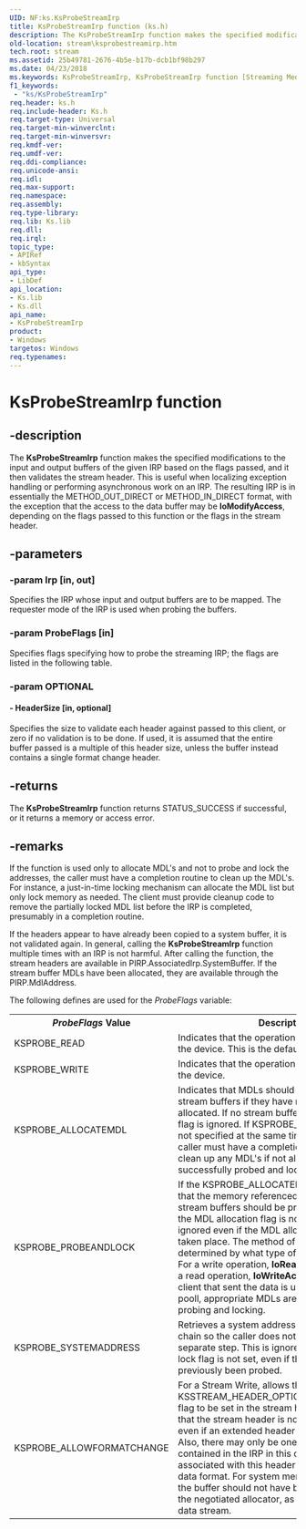 ```yaml
---
UID: NF:ks.KsProbeStreamIrp
title: KsProbeStreamIrp function (ks.h)
description: The KsProbeStreamIrp function makes the specified modifications to the input and output buffers of the given IRP based on the flags passed, and it then validates the stream header.
old-location: stream\ksprobestreamirp.htm
tech.root: stream
ms.assetid: 25b49781-2676-4b5e-b17b-dcb1bf98b297
ms.date: 04/23/2018
ms.keywords: KsProbeStreamIrp, KsProbeStreamIrp function [Streaming Media Devices], ks/KsProbeStreamIrp, ksfunc_0ed25e85-a785-4021-a7b7-59fa6230eff8.xml, stream.ksprobestreamirp
f1_keywords:
 - "ks/KsProbeStreamIrp"
req.header: ks.h
req.include-header: Ks.h
req.target-type: Universal
req.target-min-winverclnt: 
req.target-min-winversvr: 
req.kmdf-ver: 
req.umdf-ver: 
req.ddi-compliance: 
req.unicode-ansi: 
req.idl: 
req.max-support: 
req.namespace: 
req.assembly: 
req.type-library: 
req.lib: Ks.lib
req.dll: 
req.irql: 
topic_type:
- APIRef
- kbSyntax
api_type:
- LibDef
api_location:
- Ks.lib
- Ks.dll
api_name:
- KsProbeStreamIrp
product:
- Windows
targetos: Windows
req.typenames: 
---
```


# KsProbeStreamIrp function


## -description


The <b>KsProbeStreamIrp</b> function makes the specified modifications to the input and output buffers of the given IRP based on the flags passed, and it then validates the stream header. This is useful when localizing exception handling or performing asynchronous work on an IRP. The resulting IRP is in essentially the METHOD_OUT_DIRECT or METHOD_IN_DIRECT format, with the exception that the access to the data buffer may be <b>IoModifyAccess</b>, depending on the flags passed to this function or the flags in the stream header. 


## -parameters




### -param Irp [in, out]

Specifies the IRP whose input and output buffers are to be mapped. The requester mode of the IRP is used when probing the buffers.


### -param ProbeFlags [in]

Specifies flags specifying how to probe the streaming IRP; the flags are listed in the following table.


### -param OPTIONAL






#### - HeaderSize [in, optional]

Specifies the size to validate each header against passed to this client, or zero if no validation is to be done. If used, it is assumed that the entire buffer passed is a multiple of this header size, unless the buffer instead contains a single format change header.


## -returns



The <b>KsProbeStreamIrp</b> function returns STATUS_SUCCESS if successful, or it returns a memory or access error.




## -remarks



If the function is used only to allocate MDL's and not to probe and lock the addresses, the caller must have a completion routine to clean up the MDL's. For instance, a just-in-time locking mechanism can allocate the MDL list but only lock memory as needed. The client must provide cleanup code to remove the partially locked MDL list before the IRP is completed, presumably in a completion routine.

If the headers appear to have already been copied to a system buffer, it is not validated again. In general, calling the <b>KsProbeStreamIrp</b> function multiple times with an IRP is not harmful. After calling the function, the stream headers are available in PIRP.AssociatedIrp.SystemBuffer. If the stream buffer MDLs have been allocated, they are available through the PIRP.MdlAddress. 

The following defines are used for the <i>ProbeFlags</i> variable: 

<table>
<tr>
<th><i>ProbeFlags </i>Value</th>
<th>Description</th>
</tr>
<tr>
<td>
KSPROBE_READ

</td>
<td>
Indicates that the operation is a stream read on the device. This is the default.

</td>
</tr>
<tr>
<td>
KSPROBE_WRITE

</td>
<td>
Indicates that the operation is a stream write on the device.

</td>
</tr>
<tr>
<td>
KSPROBE_ALLOCATEMDL

</td>
<td>
Indicates that MDLs should be allocated for the stream buffers if they have not already been allocated. If no stream buffers are present, the flag is ignored. If KSPROBE_PROBEANDLOCK is not specified at the same time as this flag, the caller must have a completion routine in order to clean up any MDL's if not all the MDLs were successfully probed and locked.

</td>
</tr>
<tr>
<td>
KSPROBE_PROBEANDLOCK

</td>
<td>
If the KSPROBE_ALLOCATEMDL is set, indicates that the memory referenced by the MDLs for the stream buffers should be probed and locked. If the MDL allocation flag is not set, this flag is ignored even if the MDL allocation has previously taken place. The method of probing is determined by what type of IRP is being passed. For a write operation, <b>IoReadAccess</b> is used. For a read operation, <b>IoWriteAccess</b> is used. If the client that sent the data is using the nonpaged pooll, appropriate MDLs are initialized rather than probing and locking.

</td>
</tr>
<tr>
<td>
KSPROBE_SYSTEMADDRESS

</td>
<td>
Retrieves a system address for each MDL in the chain so the caller does not need to do this in a separate step. This is ignored if the probe and lock flag is not set, even if the MDLs have previously been probed.

</td>
</tr>
<tr>
<td>
KSPROBE_ALLOWFORMATCHANGE

</td>
<td>
For a Stream Write, allows the KSSTREAM_HEADER_OPTIONSF_TYPECHANGED flag to be set in the stream header. This implies that the stream header is not of extended length, even if an extended header size was indicated. Also, there may only be one stream header contained in the IRP in this case. The buffer associated with this header contains the new data format. For system memory data streams, the buffer should not have been acquired from the negotiated allocator, as it is not part of the data stream.

</td>
</tr>
</table>
 



